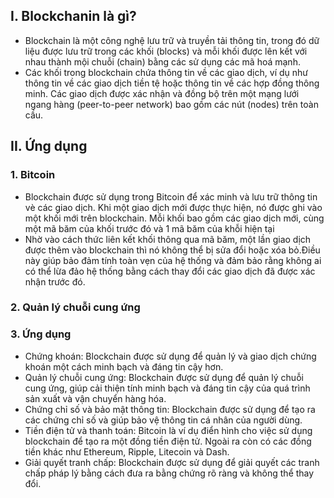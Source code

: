 ## I. Blockchanin là gì?
- Blockchain là một công nghệ lưu trữ và truyền tải thông tin, trong đó dữ liệu được lưu trữ trong các khối (blocks) và mỗi khối được lên kết với nhau thành mội chuỗi (chain) bằng các sử dụng các mã hoá mạnh.
- Các khối trong blockchain chứa thông tin về các giao dịch, ví dụ như thông tin về các giao dịch tiền tệ hoặc thông tin về các hợp đồng thông minh. Các giao dịch được xác nhận và đồng bộ trên một mạng lưới ngang hàng (peer-to-peer network) bao gồm các nút (nodes) trên toàn cầu.
## II. Ứng dụng
### 1. Bitcoin
- Blockchain được sử dụng trong Bitcoin để xác minh và lưu trữ thông tin vè các giao dịch. Khi một giao dịch mới được thực hiện, nó được ghi vào một khối mới trên blockchain. Mỗi khối bao gồm các giao dịch mới, cùng một mã băm của khối trước đó và 1 mã băm của khỗi hiện tại
- Nhờ vào cách thức liên kết khối thông qua mã băm, một lần giao dịch được thêm vào blockchain thì nó không thể bị sửa đổi hoặc xóa bỏ.Điều này giúp bảo đảm tính toàn vẹn của hệ thống và đảm bảo rằng không ai có thể lừa đảo hệ thống bằng cách thay đổi các giao dịch đã được xác nhận trước đó.
### 2. Quản lý chuỗi cung ứng
### 3. Ứng dụng
- Chứng khoán: Blockchain được sử dụng để quản lý và giao dịch
chứng khoán một cách minh bạch và đáng tin cậy hơn.
- Quản lý chuỗi cung ứng: Blockchain được sử dụng để quản lý
chuỗi cung ứng, giúp cải thiện tính minh bạch và đáng tin cậy của
quá trình sản xuất và vận chuyển hàng hóa.
- Chứng chỉ số và bảo mật thông tin: Blockchain được sử dụng để
tạo ra các chứng chỉ số và giúp bảo vệ thông tin cá nhân của người
dùng.
- Tiền điện tử và thanh toán: Bitcoin là ví dụ điển hình cho việc sử
dụng blockchain để tạo ra một đồng tiền điện tử. Ngoài ra còn có
các đồng tiền khác như Ethereum, Ripple, Litecoin và Dash.
- Giải quyết tranh chấp: Blockchain được sử dụng để giải quyết
các tranh chấp pháp lý bằng cách đưa ra bằng chứng rõ ràng và
không thể thay đổi.
